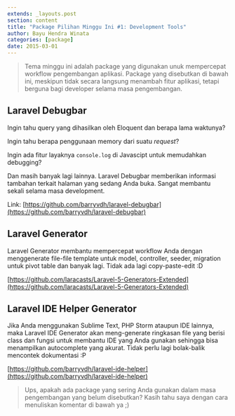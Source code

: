 ```yaml
---
extends: _layouts.post
section: content
title: "Package Pilihan Minggu Ini #1: Development Tools"
author: Bayu Hendra Winata
categories: [package]
date: 2015-03-01
---
```


> Tema minggu ini adalah package yang digunakan unuk mempercepat workflow pengembangan aplikasi. Package yang disebutkan di bawah ini, meskipun tidak secara langsung menambah fitur aplikasi, tetapi berguna bagi developer selama masa pengembangan.

## Laravel Debugbar
Ingin tahu query yang dihasilkan oleh Eloquent dan berapa lama waktunya?

Ingin tahu berapa penggunaan memory dari suatu *request*?

Ingin ada fitur layaknya `console.log` di Javascipt untuk memudahkan debugging?

Dan masih banyak lagi lainnya. Laravel Debugbar memberikan informasi tambahan terkait halaman yang sedang Anda buka. Sangat membantu sekali selama masa development.

Link: [https://github.com/barryvdh/laravel-debugbar](https://github.com/barryvdh/laravel-debugbar)

## Laravel Generator

Laravel Generator membantu mempercepat workflow Anda dengan menggenerate file-file template untuk model, controller, seeder, migration untuk pivot table dan banyak lagi. Tidak ada lagi copy-paste-edit :D

[https://github.com/laracasts/Laravel-5-Generators-Extended](https://github.com/laracasts/Laravel-5-Generators-Extended)

## Laravel IDE Helper Generator

Jika Anda menggunakan Sublime Text, PHP Storm ataupun IDE lainnya, maka Laravel IDE Generator akan meng-generate ringkasan file yang berisi class dan fungsi untuk membantu IDE yang Anda gunakan sehingga bisa menampilkan autocomplete yang akurat. Tidak perlu lagi bolak-balik mencontek dokumentasi :P

[https://github.com/barryvdh/laravel-ide-helper](https://github.com/barryvdh/laravel-ide-helper)

> Ups, apakah ada package yang sering Anda gunakan dalam masa pengembangan yang belum disebutkan? Kasih tahu saya dengan cara menuliskan komentar di bawah ya ;)
